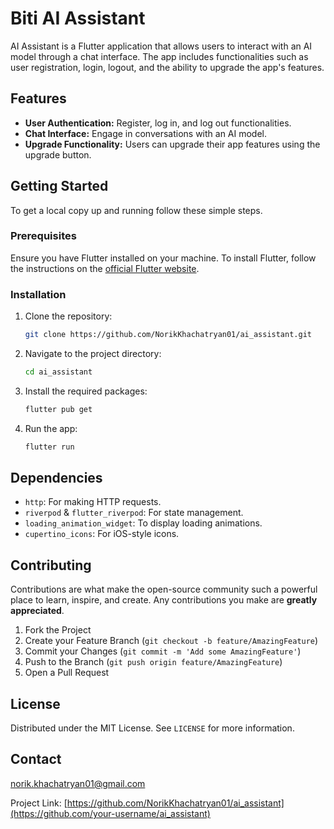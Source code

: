 # Biti AI Assistant 

AI Assistant is a Flutter application that allows users to interact with an AI model through a chat interface. The app includes functionalities such as user registration, login, logout, and the ability to upgrade the app's features.

## Features

- **User Authentication:** Register, log in, and log out functionalities.
- **Chat Interface:** Engage in conversations with an AI model.
- **Upgrade Functionality:** Users can upgrade their app features using the upgrade button.

## Getting Started

To get a local copy up and running follow these simple steps.

### Prerequisites

Ensure you have Flutter installed on your machine. To install Flutter, follow the instructions on the [official Flutter website](https://flutter.dev/docs/get-started/install).

### Installation

1. Clone the repository:
   ```sh
   git clone https://github.com/NorikKhachatryan01/ai_assistant.git
   ```
2. Navigate to the project directory:
   ```sh
   cd ai_assistant
   ```
3. Install the required packages:
   ```sh
   flutter pub get
   ```
4. Run the app:
   ```sh
   flutter run
   ```

## Dependencies

- `http`: For making HTTP requests.
- `riverpod` & `flutter_riverpod`: For state management.
- `loading_animation_widget`: To display loading animations.
- `cupertino_icons`: For iOS-style icons.

## Contributing

Contributions are what make the open-source community such a powerful place to learn, inspire, and create. Any contributions you make are **greatly appreciated**.

1. Fork the Project
2. Create your Feature Branch (`git checkout -b feature/AmazingFeature`)
3. Commit your Changes (`git commit -m 'Add some AmazingFeature'`)
4. Push to the Branch (`git push origin feature/AmazingFeature`)
5. Open a Pull Request

## License

Distributed under the MIT License. See `LICENSE` for more information.

## Contact

[norik.khachatryan01@gmail.com](mailto:your-email@example.com)

Project Link: [https://github.com/NorikKhachatryan01/ai_assistant](https://github.com/your-username/ai_assistant)
